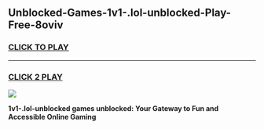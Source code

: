 
## Unblocked-Games-1v1-.lol-unblocked-Play-Free-8oviv
<h3>
<a href="https://premium76.site?title=1v1-.lol-unblocked&ref=23A">CLICK TO PLAY</a></h3>
<hr>

<h3>
<a href="https://premium76.site?title=1v1-.lol-unblocked&ref=23A">CLICK 2 PLAY</a>
  
</h3>

<a href="https://premium76.site?title=1v1-.lol-unblocked&ref=23A"><img src="https://clearcache.store/games.png"></a>


**1v1-.lol-unblocked games unblocked: Your Gateway to Fun and Accessible Online Gaming**
